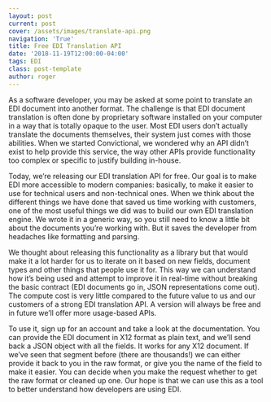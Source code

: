 ```yaml
---
layout: post
current: post
cover: /assets/images/translate-api.png
navigation: 'True'
title: Free EDI Translation API
date: '2018-11-19T12:00:00-04:00'
tags: EDI
class: post-template
author: roger
---
```

As a software developer, you may be asked at some point to translate an EDI document into another format. The challenge is that EDI document translation is often done by proprietary software installed on your computer in a way that is totally opaque to the user. Most EDI users don’t actually translate the documents themselves, their system just comes with those abilities. When we started Convictional, we wondered why an API didn’t exist to help provide this service, the way other APIs provide functionality too complex or specific to justify building in-house.

Today, we’re releasing our EDI translation API for free. Our goal is to make EDI more accessible to modern companies: basically, to make it easier to use for technical users and non-technical ones. When we think about the different things we have done that saved us time working with customers, one of the most useful things we did was to build our own EDI translation engine. We wrote it in a generic way, so you still need to know a little bit about the documents you’re working with. But it saves the developer from headaches like formatting and parsing.

We thought about releasing this functionality as a library but that would make it a lot harder for us to iterate on it based on new fields, document types and other things that people use it for. This way we can understand how it’s being used and attempt to improve it in real-time without breaking the basic contract (EDI documents go in, JSON representations come out). The compute cost is very little compared to the future value to us and our customers of a strong EDI translation API. A version will always be free and in future we’ll offer more usage-based APIs.

To use it, sign up for an account and take a look at the documentation. You can provide the EDI document in X12 format as plain text, and we’ll send back a JSON object with all the fields. It works for any X12 document. If we’ve seen that segment before (there are thousands!) we can either provide it back to you in the raw format, or give you the name of the field to make it easier. You can decide when you make the request whether to get the raw format or cleaned up one. Our hope is that we can use this as a tool to better understand how developers are using EDI.